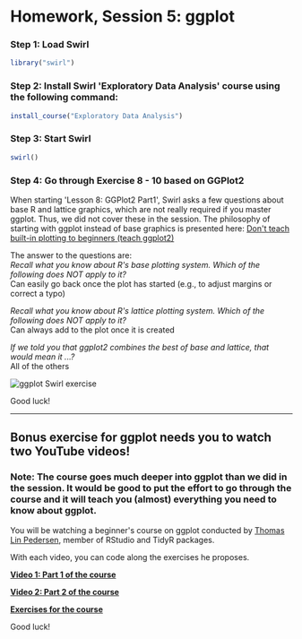 Homework, Session 5: ggplot
================

### Step 1: Load Swirl

``` r
library("swirl")
```

### Step 2: Install Swirl 'Exploratory Data Analysis' course using the following command:

``` r
install_course("Exploratory Data Analysis")
```

### Step 3: Start Swirl

``` r
swirl()
```

### Step 4: Go through Exercise 8 - 10 based on GGPlot2 

When starting 'Lesson 8: GGPlot2 Part1', Swirl asks a few questions about base R and lattice graphics, which are not really required if you master ggplot. Thus, we did not cover these in the session. The philosophy of starting with ggplot instead of base graphics is presented here: [Don't teach built-in plotting to beginners (teach ggplot2)](http://varianceexplained.org/r/teach_ggplot2_to_beginners/)

The answer to the questions are:  
*Recall what you know about R's base plotting system. Which of the following does NOT apply to it?*  
Can easily go back once the plot has started (e.g., to adjust margins or correct a typo)

*Recall what you know about R's lattice plotting system. Which of the following does NOT apply to it?*  
Can always add to the plot once it is created

*If we told you that ggplot2 combines the best of base and lattice, that would mean it ...?*   
All of the others

![ggplot Swirl exercise](https://github.com/sumeetpalsingh/R_course/blob/master/images/ggplot_Swirl.png "ggplot exercise")
 

Good luck!
***
Bonus exercise for ggplot needs you to watch two YouTube videos!
-----

### Note: The course goes much deeper into ggplot than we did in the session. It would be good to put the effort to go through the course and it will teach you (almost) everything you need to know about ggplot.  

You will be watching a beginner's course on ggplot conducted by [Thomas Lin Pedersen](https://github.com/thomasp85), member of RStudio and TidyR packages.

With each video, you can code along the exercises he proposes.

[**Video 1: Part 1 of the course**](https://www.youtube.com/watch?v=h29g21z0a68)

[**Video 2: Part 2 of the course**](https://www.youtube.com/watch?v=0m4yywqNPVY)

[**Exercises for the course**](http://htmlpreview.github.io/?https://github.com/sumeetpalsingh/R_course/blob/master/Homework/exercises_ggplot.html)

Good luck!

